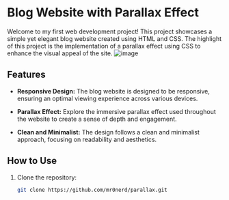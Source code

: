 # Blog Website with Parallax Effect

Welcome to my first web development project! This project showcases a simple yet elegant blog website created using HTML and CSS. The highlight of this project is the implementation of a parallax effect using CSS to enhance the visual appeal of the site.
![image](https://github.com/mr0nerd/parallax/assets/148885897/77751d13-ef1a-452e-8f75-31a870f9c3b4)


## Features

- **Responsive Design:** The blog website is designed to be responsive, ensuring an optimal viewing experience across various devices.

- **Parallax Effect:** Explore the immersive parallax effect used throughout the website to create a sense of depth and engagement.

- **Clean and Minimalist:** The design follows a clean and minimalist approach, focusing on readability and aesthetics.

## How to Use

1. Clone the repository:

   ```bash
   git clone https://github.com/mr0nerd/parallax.git
